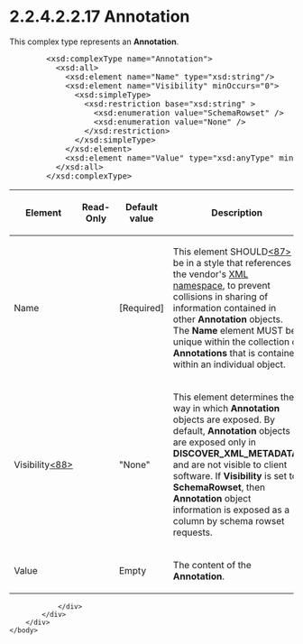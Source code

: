 <html dir="LTR" xmlns:mshelp="http://msdn.microsoft.com/mshelp" xmlns:ddue="http://ddue.schemas.microsoft.com/authoring/2003/5" xmlns:xlink="http://www.w3.org/1999/xlink" xmlns:tool="http://www.microsoft.com/tooltip">
    <head>
        <meta http-equiv="Content-Type" content="text/html; CHARSET=utf-8"></meta>
        <meta name="save" content="history"></meta>
        <title>2.2.4.2.2.17 Annotation</title>
        <xml>
            <mshelp:toctitle title="2.2.4.2.2.17 Annotation"></mshelp:toctitle>
            <mshelp:rltitle title="[MS-SSAS]: Annotation"></mshelp:rltitle>
            <mshelp:keyword index="A" term="f660115e-7c55-4ee3-af55-75939f9a9b3b"></mshelp:keyword>
            <mshelp:attr name="DCSext.ContentType" value="open specification"></mshelp:attr>
            <mshelp:attr name="AssetID" value="f660115e-7c55-4ee3-af55-75939f9a9b3b"></mshelp:attr>
            <mshelp:attr name="TopicType" value="kbRef"></mshelp:attr>
            <mshelp:attr name="DCSext.Title" value="[MS-SSAS]: Annotation" />
        </xml>
    </head>
    <body>
        <div id="header">
            <h1 class="heading">2.2.4.2.2.17 Annotation</h1>
        </div>
        <div id="mainSection">
            <div id="mainBody">
                <div id="allHistory" class="saveHistory"></div>
                <div id="sectionSection0" class="section" name="collapseableSection">
                    

<p>This complex type represents an <b>Annotation</b>.</p>

<dl>
<dd>
<div><pre>   &lt;xsd:complexType name=&quot;Annotation&quot;&gt;
     &lt;xsd:all&gt;
       &lt;xsd:element name=&quot;Name&quot; type=&quot;xsd:string&quot;/&gt;
       &lt;xsd:element name=&quot;Visibility&quot; minOccurs=&quot;0&quot;&gt;
         &lt;xsd:simpleType&gt;
           &lt;xsd:restriction base=&quot;xsd:string&quot; &gt;
             &lt;xsd:enumeration value=&quot;SchemaRowset&quot; /&gt;
             &lt;xsd:enumeration value=&quot;None&quot; /&gt;
           &lt;/xsd:restriction&gt;
         &lt;/xsd:simpleType&gt;
       &lt;/xsd:element&gt;
       &lt;xsd:element name=&quot;Value&quot; type=&quot;xsd:anyType&quot; minOccurs=&quot;0&quot; /&gt;
     &lt;/xsd:all&gt;
   &lt;/xsd:complexType&gt;
</pre></div>
</dd></dl>

<table>
 <thead>
  <tr>
   <th>
   <p>Element</p>
   </th>
   <th>
   <p>Read-Only</p>
   </th>
   <th>
   <p>Default value</p>
   </th>
   <th>
   <p>Description</p>
   </th>
  </tr>
 </thead>
 <tr>
  <td>
  <p>Name</p>
  </td>
  <td>
  <p> </p>
  </td>
  <td>
  <p>[Required]</p>
  </td>
  <td>
  <p>This element SHOULD<a id="Appendix_A_Target_87"></a><a href="b9ac4859-2662-44ca-b131-9addd8b953dc.html#Appendix_A_87" aria-label="Product behavior note 87">&lt;87&gt;</a> be in a
  style that references the vendor's <a href="8676f5ce-62d4-4244-a326-634bfed4aba4.html#gt_485f05b3-df3b-45ac-b8bf-d05f5d185a24">XML namespace</a>, to prevent
  collisions in sharing of information contained in other <b>Annotation</b>
  objects. The <b>Name</b> element MUST be unique within the collection of <b>Annotations</b>
  that is contained within an individual object.</p>
  </td>
 </tr>
 <tr>
  <td>
  <p>Visibility<a id="Appendix_A_Target_88"></a><a href="b9ac4859-2662-44ca-b131-9addd8b953dc.html#Appendix_A_88" aria-label="Product behavior note 88">&lt;88&gt;</a></p>
  </td>
  <td>
  <p> </p>
  </td>
  <td>
  <p>&quot;None&quot;</p>
  </td>
  <td>
  <p>This element determines the way in which <b>Annotation</b>
  objects are exposed. By default, <b>Annotation</b> objects are exposed only
  in <b>DISCOVER_XML_METADATA</b>, and are not visible to client software. If <b>Visibility</b>
  is set to <b>SchemaRowset</b>, then <b>Annotation</b> object information is
  exposed as a column by schema rowset requests.</p>
  </td>
 </tr>
 <tr>
  <td>
  <p>Value</p>
  </td>
  <td>
  <p> </p>
  </td>
  <td>
  <p>Empty</p>
  </td>
  <td>
  <p>The content of the <b>Annotation</b>.</p>
  </td>
 </tr>
</table>

<p> </p>


                </div>
            </div>
        </div>
    </body>
</html>